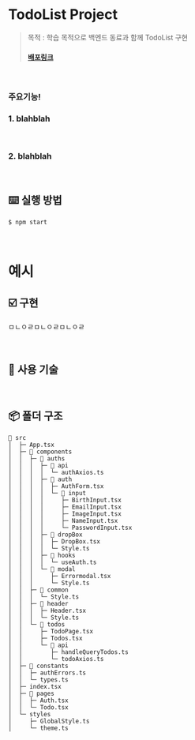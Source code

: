 # TodoList Project

> 목적 : 학습 목적으로 백엔드 동료과 함께 TodoList 구현
>
> #### [배포링크]()

</br>

### 주요기능!

### 1. blahblah

</br>

### 2. blahblah

</br>


## ⌨️ 실행 방법

```
$ npm start
```

</br>


# 예시

## ☑️ 구현

ㅁㄴㅇㄹㅁㄴㅇㄹㅁㄴㅇㄹ


</br>

## 🔨 사용 기술



</br>

## 📦 폴더 구조

```
📂 src
│  ├─ App.tsx
│  ├─ 📂 components
│  │  ├─ 📂 auths
│  │  │  ├─ 📂 api
│  │  │  │  └─ authAxios.ts
│  │  │  ├─ 📂 auth
│  │  │  │  ├─ AuthForm.tsx
│  │  │  │  └─ 📂 input
│  │  │  │     ├─ BirthInput.tsx
│  │  │  │     ├─ EmailInput.tsx
│  │  │  │     ├─ ImageInput.tsx
│  │  │  │     ├─ NameInput.tsx
│  │  │  │     └─ PasswordInput.tsx
│  │  │  ├─ 📂 dropBox
│  │  │  │  ├─ DropBox.tsx
│  │  │  │  └─ Style.ts
│  │  │  ├─ 📂 hooks
│  │  │  │  └─ useAuth.ts
│  │  │  └─ 📂 modal
│  │  │     ├─ Errormodal.tsx
│  │  │     └─ Style.ts
│  │  ├─ 📂 common
│  │  │  └─ Style.ts
│  │  ├─ 📂 header
│  │  │  ├─ Header.tsx
│  │  │  └─ Style.ts
│  │  └─ 📂 todos
│  │     ├─ TodoPage.tsx
│  │     ├─ Todos.tsx
│  │     └─ 📂 api
│  │        ├─ handleQueryTodos.ts
│  │        └─ todoAxios.ts
│  ├─ 📂 constants
│  │  ├─ authErrors.ts
│  │  └─ types.ts
│  ├─ index.tsx
│  ├─ 📂 pages
│  │  ├─ Auth.tsx
│  │  └─ Todo.tsx
│  └─ styles
│     ├─ GlobalStyle.ts
│     └─ theme.ts
```

</br>
